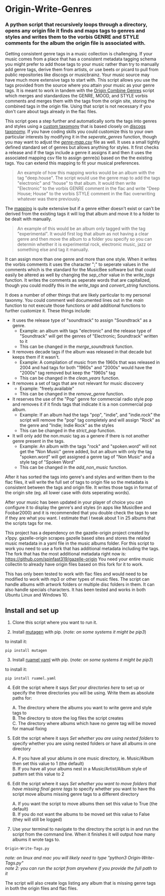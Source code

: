 # Origin-Write-Genres
### A python script that recursively loops through a directory, opens any origin file it finds and maps tags to genres and styles and writes them to the vorbis GENRE and STYLE comments for the album the origin file is associated with.

Getting consistent genre tags in a music collection is challenging.  If your music comes from a place that has a consistent metadata tagging schema you might prefer to add those tags to your music rather than try to manually add genre tags, derive them from artists, or use beets or picard to pull from public repositories like discogs or musicbrainz. Your music source may have much more extensive tags to start with. This script allows you use the tags provided from the source where you attain your music as your genre tags.  It is meant to work in tandem with the [Origin Combine Genres](https://github.com/spinfast319/Origin-Combine-Genres) script which merges and standardizes the GENRE, MOOD, and STYLE vorbis comments and merges them with the tags from the origin site, storing the combined tags in the origin file. Using that script is not necessary if you don't care about tags already in the flac files.

This script goes a step further and automatically sorts the tags into genres and styles using a [custom taxomony](https://github.com/spinfast319/Origin-Write-Genres/blob/main/custom-taxonomy-readme.txt) that is based closely on [discogs taxonomy](https://support.discogs.com/hc/en-us/articles/360005055213-Database-Guidelines-9-Genres-Styles). If you have coding skills you could customize this to your own particular interests by modifying it in the _seperate_genres_ function, though you may want to adjust the _[genre-map.csv](https://github.com/spinfast319/Origin-Write-Genres/blob/main/genre-map.csv)_ file as well.  It uses a small tightly defined standard set of genres but allows anything for styles.  It first checks a release and if the tags include a genre it assigns it and then it uses the associated mapping csv file to assign genre(s) based on the the existing tags. You can extend this mapping to fit your musical preferences.

> An example of how this mapping works would be an album with the tag "deep.house".  The script would use the genre map to add the tags "electronic" and "house" to that album. It would then write "Electronic" to the vorbis GENRE comment in the flac and write "Deep House; House" to the vorbis STYLE comment in the flac overwriting whatever was there previously.

The [mapping](https://github.com/spinfast319/Origin-Write-Genres/blob/main/genre-map.csv) is quite extensive but if a genre either doesn't exist or can't be derived from the existing tags it will log that album and move it to a folder to be dealt with manually. 

> An example of this would be an album only tagged with the tag "experimental".  It would first log that album as not having a clear genre and then move the album to a folder you specify so you can determin whether it is experimental rock, electronic music, jazz or something else and tag it manually.

It can assign more than one genre and more than one style. When it writes the vorbis comments it uses the character ";" to seperate values in the comments which is the standard for the MusicBee software but that could easily be altered as well by changing the _sep_char_ value in the _write_tags_ function.  It writes the comments as seperate words that are capitalized, though you could modify this in the _write_tags_ and _convert_string_ functions. 

It does a number of other things that are likely particular to my personal taxonmy.  You could comment well documented lines out in the _main_ function to not execute those functions or add additional functions to further customize it. These things include:
- It uses the release type of "soundtrack" to assign "Soundtrack" as a genre.  
  - Example: an album with tags "electronic" and the release type of "Soundtrack" will get the genres of "Electronic; Soundtrack" written to it 
  - This can be changed in the _merge_soundtrack_ function.
- It removes decade tags if the album was released in that decade but keeps them if it wasn't. 
  - Example: A compilation of music from the 1960s that was released in 2004 and had tags for both "1960s" and "2000s" would have the "2000s" tag removed but keep the "1960s" tag
  -  This can be changed in the _clean_years_ function.
- It removes a set of tags that are not relevant for music discovery 
  - Example: "freely.available"
  - This can be changed in the _remove_genre_ function.
- It reserves the use of the "Pop" genre for commercial radio style pop and removes it if it finds tags that indicate it is a non commercial pop album. 
  - Example: If an album had the tags "pop", "indie", and "indie.rock" the script will remove the "pop" tag completely and will assign "Rock" as the genre and "Indie; Indie Rock" as the styles   
  - This can be changed in the _strict_pop_ function. 
- It will only add the non.music tag as a genere if there is not another genre present in the tags.  
  - Example: An album with the tags "rock" and "spoken.word"  will not get the "Non Music" genre added, but an album with only the tag "spoken.word" will get assigned a genre tag of "Non Music" and a style tag of "Spoken Word"
  - This can be changed in the _add_non_music_ function.

After it has sorted the tags into genre's and styles and written them to the flac files, it will write the full set of tags to origin file so the metadata is consistent between the tags and origin file.  It writes those tags in format of the origin site (eg. all lower case with dots seperating words).

After your music has been updated in your player of choice you can configure it to display the genre's and styles (in apps like MusicBee and Foobar2000) and it is recommended that you double check the tags to see if they are what you want. I estimate that I tweak about 1 in 25 albums that the scripts tags for me.

This project has a dependency on the gazelle-origin project created by x1ppy. gazelle-origin scrapes gazelle based sites and stores the related music metadata in a yaml file in the music albums folder. For this script to work you need to use a fork that has additional metadata including the tags. The fork that has the most additional metadata right now is: https://github.com/spinfast319/gazelle-origin  You need your entire music collectin to already have origin files based on this fork for it to work.

This has only been tested to work with flac files and would need to be modified to work with mp3 or other types of music files. The script can handle albums with artwork folders or multiple disc folders in them. It can also handle specials characters. It has been tested and works in both Ubuntu Linux and Windows 10.

## Install and set up
1) Clone this script where you want to run it.

2) Install [mutagen](https://pypi.org/project/mutagen/) with pip. (_note: on some systems it might be pip3_) 

to install it:

```
pip install mutagen
```

3) Install [ruamel yaml](https://pypi.org/project/ruamel.yaml/) with pip. (_note: on some systems it might be pip3_) 

to install it:

```
pip install ruamel.yaml
```

4) Edit the script where it says _Set your directories here_ to set up or specify the three directories you will be using. Write them as absolute paths for:

    A. The directory where the albums you want to write genre and style tags to  
    B. The directory to store the log files the script creates  
    C. The directory where albums which have no genre tag will be moved for manual fixing 

5) Edit the script where it says _Set whether you are using nested folders_ to specify whether you are using nested folders or have all albums in one directory 

    A. If you have all your ablums in one music directory, ie. Music/Album then set this value to 1 (the default)  
    B. If you have all your albums nest in a Music/Artist/Album style of pattern set this value to 2

6) Edit the script where it says _Set whether you want to move folders that have missing final genre tags_ to specify whether you want to have ths script move albums missing genre tags to a different directory

    A. If you want the script to move albums then set this value to True (the default)   
    B. If you do not want the albums to be moved set this value to False (they will still be logged)

7) Use your terminal to navigate to the directory the script is in and run the script from the command line.  When it finishes it will output how many albums it wrote tags to.

```
Origin-Write-Tags.py
```

_note: on linux and mac you will likely need to type "python3 Origin-Write-Tags.py"_  
_note 2: you can run the script from anywhere if you provide the full path to it_

The script will also create logs listing any album that is missing genre tags in both the origin files and flac files.  



